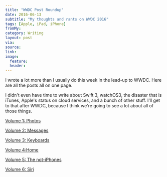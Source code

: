 ```yaml
---
title: "WWDC Post Roundup"
date: 2016-06-13
subtitle: "My thoughts and rants on WWDC 2016"
tags: [Apple, iPad, iPhone]
fromMy: 
category: Writing
layout: post
via: 
source: 
link: 
image:
  feature:
  header:
---
```


I wrote a lot  more than I  usually do this week in the lead-up to WWDC.  Here are all the posts all on one page.

<!-- more -->

I didn't even have time to write about Swift 3, watchOS3, the disaster that is iTunes, Apple's status on cloud services, and a bunch of other stuff. I'll get to that after WWDC, because I think we're going to see a lot about all of those things.

[Volume 1: Photos](http://www.cocktailsandcoffee.com/writing/wwdc-week-of-wants-vol-1/)

[Volume 2: Messages](http://www.cocktailsandcoffee.com/writing/wwdc-week-of-wants-vol-2/)

[Volume 3: Keyboards](http://cocktailsandcoffee.com/writing/wwdc-week-of-wants-vol-3/)

[Volume 4:Home](http://www.cocktailsandcoffee.com/writing/wwdc-week-of-wants-vol-4/)

[Volume 5: The not-iPhones](http://www.cocktailsandcoffee.com/writing/wwdc-week-of-wants-vol-5/)

[Volume 6: Siri](http://www.cocktailsandcoffee.com/writing/wwdc-week-of-wants-vol-6/)